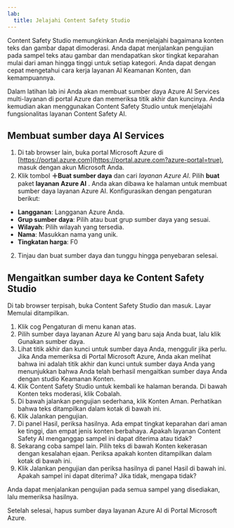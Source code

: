 ```yaml
---
lab:
  title: Jelajahi Content Safety Studio
---
```


Content Safety Studio memungkinkan Anda menjelajahi bagaimana konten teks dan gambar dapat dimoderasi. Anda dapat menjalankan pengujian pada sampel teks atau gambar dan mendapatkan skor tingkat keparahan mulai dari aman hingga tinggi untuk setiap kategori. Anda dapat dengan cepat mengetahui cara kerja layanan AI Keamanan Konten, dan kemampuannya. 

Dalam latihan lab ini Anda akan membuat sumber daya Azure AI Services multi-layanan di portal Azure dan memeriksa titik akhir dan kuncinya. Anda kemudian akan menggunakan Content Safety Studio untuk menjelajahi fungsionalitas layanan Content Safety AI. 

## Membuat sumber daya AI Services

1.  Di tab browser lain, buka portal Microsoft Azure di [https://portal.azure.com](https://portal.azure.com?azure-portal=true), masuk dengan akun Microsoft Anda.
1.  Klik tombol **&#65291;Buat sumber daya** dan cari *layanan Azure AI*. Pilih **buat** paket **layanan Azure AI** . Anda akan dibawa ke halaman untuk membuat sumber daya layanan Azure AI. Konfigurasikan dengan pengaturan berikut:
- **Langganan**: Langganan Azure Anda.
- **Grup sumber daya**: Pilih atau buat grup sumber daya yang sesuai.
- **Wilayah**: Pilih wilayah yang tersedia.
- **Nama**: Masukkan nama yang unik.
- **Tingkatan harga**: F0 
2.  Tinjau dan buat sumber daya dan tunggu hingga penyebaran selesai. 

## Mengaitkan sumber daya ke Content Safety Studio 
Di tab browser terpisah, buka Content Safety Studio dan masuk. Layar Memulai ditampilkan.

1.  Klik cog Pengaturan di menu kanan atas.
2.  Pilih sumber daya layanan Azure AI yang baru saja Anda buat, lalu klik Gunakan sumber daya.
3.  Lihat titik akhir dan kunci untuk sumber daya Anda, menggulir jika perlu. Jika Anda memeriksa di Portal Microsoft Azure, Anda akan melihat bahwa ini adalah titik akhir dan kunci untuk sumber daya Anda yang menunjukkan bahwa Anda telah berhasil mengaitkan sumber daya Anda dengan studio Keamanan Konten.
4.  Klik Content Safety Studio untuk kembali ke halaman beranda. Di bawah Konten teks moderasi, klik Cobalah.
5.  Di bawah jalankan pengujian sederhana, klik Konten Aman. Perhatikan bahwa teks ditampilkan dalam kotak di bawah ini. 
6.  Klik Jalankan pengujian. 
7.  Di panel Hasil, periksa hasilnya. Ada empat tingkat keparahan dari aman ke tinggi, dan empat jenis konten berbahaya. Apakah layanan Content Safety AI menganggap sampel ini dapat diterima atau tidak? 
8.  Sekarang coba sampel lain. Pilih teks di bawah Konten kekerasan dengan kesalahan ejaan. Periksa apakah konten ditampilkan dalam kotak di bawah ini.
9.  Klik Jalankan pengujian dan periksa hasilnya di panel Hasil di bawah ini. Apakah sampel ini dapat diterima? Jika tidak, mengapa tidak?

Anda dapat menjalankan pengujian pada semua sampel yang disediakan, lalu memeriksa hasilnya.

Setelah selesai, hapus sumber daya layanan Azure AI di Portal Microsoft Azure. 
